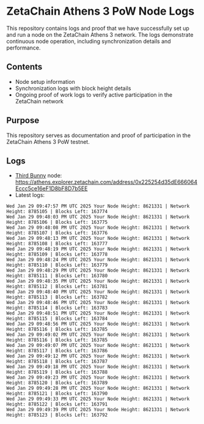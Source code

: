 # ZetaChain Athens 3 PoW Node Logs
This repository contains logs and proof that we have successfully set up and run a node on the ZetaChain Athens 3 network. The logs demonstrate continuous node operation, including synchronization details and performance.

## Contents
- Node setup information
- Synchronization logs with block height details
- Ongoing proof of work logs to verify active participation in the ZetaChain network

## Purpose
This repository serves as documentation and proof of participation in the ZetaChain Athens 3 PoW testnet.

## Logs

- [Third Bunny](https://thirdbunny.xyz/) node: https://athens.explorer.zetachain.com/address/0x225254d35dE666064Eccc5ce16eF1D8bF8D7b5EE
- Latest logs:
```
Wed Jan 29 09:47:57 PM UTC 2025 Your Node Height: 8621331 | Network Height: 8785105 | Blocks Left: 163774
Wed Jan 29 09:48:03 PM UTC 2025 Your Node Height: 8621331 | Network Height: 8785106 | Blocks Left: 163775
Wed Jan 29 09:48:08 PM UTC 2025 Your Node Height: 8621331 | Network Height: 8785107 | Blocks Left: 163776
Wed Jan 29 09:48:13 PM UTC 2025 Your Node Height: 8621331 | Network Height: 8785108 | Blocks Left: 163777
Wed Jan 29 09:48:19 PM UTC 2025 Your Node Height: 8621331 | Network Height: 8785109 | Blocks Left: 163778
Wed Jan 29 09:48:24 PM UTC 2025 Your Node Height: 8621331 | Network Height: 8785110 | Blocks Left: 163779
Wed Jan 29 09:48:29 PM UTC 2025 Your Node Height: 8621331 | Network Height: 8785111 | Blocks Left: 163780
Wed Jan 29 09:48:35 PM UTC 2025 Your Node Height: 8621331 | Network Height: 8785112 | Blocks Left: 163781
Wed Jan 29 09:48:40 PM UTC 2025 Your Node Height: 8621331 | Network Height: 8785113 | Blocks Left: 163782
Wed Jan 29 09:48:46 PM UTC 2025 Your Node Height: 8621331 | Network Height: 8785114 | Blocks Left: 163783
Wed Jan 29 09:48:51 PM UTC 2025 Your Node Height: 8621331 | Network Height: 8785115 | Blocks Left: 163784
Wed Jan 29 09:48:56 PM UTC 2025 Your Node Height: 8621331 | Network Height: 8785116 | Blocks Left: 163785
Wed Jan 29 09:49:02 PM UTC 2025 Your Node Height: 8621331 | Network Height: 8785116 | Blocks Left: 163785
Wed Jan 29 09:49:07 PM UTC 2025 Your Node Height: 8621331 | Network Height: 8785117 | Blocks Left: 163786
Wed Jan 29 09:49:12 PM UTC 2025 Your Node Height: 8621331 | Network Height: 8785118 | Blocks Left: 163787
Wed Jan 29 09:49:18 PM UTC 2025 Your Node Height: 8621331 | Network Height: 8785119 | Blocks Left: 163788
Wed Jan 29 09:49:23 PM UTC 2025 Your Node Height: 8621331 | Network Height: 8785120 | Blocks Left: 163789
Wed Jan 29 09:49:28 PM UTC 2025 Your Node Height: 8621331 | Network Height: 8785121 | Blocks Left: 163790
Wed Jan 29 09:49:33 PM UTC 2025 Your Node Height: 8621331 | Network Height: 8785122 | Blocks Left: 163791
Wed Jan 29 09:49:39 PM UTC 2025 Your Node Height: 8621331 | Network Height: 8785123 | Blocks Left: 163792
```
